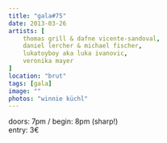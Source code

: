 ```yaml
---
title: "gala#75"
date: 2013-03-26
artists: [
    thomas grill & dafne vicente-sandoval,
    daniel lercher & michael fischer,
    lukatoyboy aka luka ivanovic,
    veronika mayer
]
location: "brut"
tags: [gala]
image: ""
photos: "winnie küchl"
---
```

doors: 7pm / begin: 8pm (sharp!)  
entry: 3€
